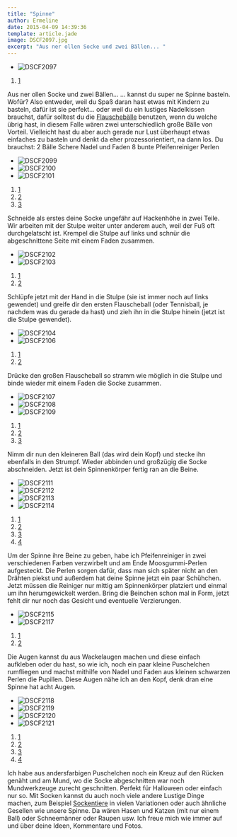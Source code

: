 ```yaml
---
title: "Spinne"
author: Ermeline
date: 2015-04-09 14:39:36
template: article.jade
image: DSCF2097.jpg
excerpt: "Aus ner ollen Socke und zwei Bällen... "
---
```


-   ![DSCF2097](DSCF2097.jpg)

1.  [1](#)

Aus ner ollen Socke und zwei Bällen... ... kannst du super ne Spinne
basteln. Wofür? Also entweder, weil du Spaß daran hast etwas mit Kindern
zu basteln, dafür ist sie perfekt... oder weil du ein lustiges
Nadelkissen brauchst, dafür solltest du die
[Flauschebälle](http://flauschiversum.de/2013/07/flauscheballchen/ "Flauschebällchen")
benutzen, wenn du welche übrig hast, in diesem Falle wären zwei
unterschiedlich große Bälle von Vorteil. Vielleicht hast du aber auch
gerade nur Lust überhaupt etwas einfaches zu basteln und denkt da eher
prozessorientiert, na dann los. Du brauchst: 2 Bälle Schere Nadel und
Faden 8 bunte Pfeifenreiniger Perlen

-   ![DSCF2099](DSCF2099.jpg)
-   ![DSCF2100](DSCF2100.jpg)
-   ![DSCF2101](DSCF2101.jpg)

1.  [1](#)
2.  [2](#)
3.  [3](#)

Schneide als erstes deine Socke ungefähr auf Hackenhöhe in zwei Teile.
Wir arbeiten mit der Stulpe weiter unter anderem auch, weil der Fuß oft
durchgelatscht ist. Krempel die Stulpe auf links und schnür die
abgeschnittene Seite mit einem Faden zusammen.

-   ![DSCF2102](DSCF2102.jpg)
-   ![DSCF2103](DSCF2103.jpg)

1.  [1](#)
2.  [2](#)

Schlüpfe jetzt mit der Hand in die Stulpe (sie ist immer noch auf links
gewendet) und greife dir den ersten Flauscheball (oder Tennisball, je
nachdem was du gerade da hast) und zieh ihn in die Stulpe hinein (jetzt
ist die Stulpe gewendet).

-   ![DSCF2104](DSCF2104.jpg)
-   ![DSCF2106](DSCF2106.jpg)

1.  [1](#)
2.  [2](#)

Drücke den großen Flauscheball so stramm wie möglich in die Stulpe und
binde wieder mit einem Faden die Socke zusammen.

-   ![DSCF2107](DSCF2107.jpg)
-   ![DSCF2108](DSCF2108.jpg)
-   ![DSCF2109](DSCF2109.jpg)

1.  [1](#)
2.  [2](#)
3.  [3](#)

Nimm dir nun den kleineren Ball (das wird dein Kopf) und stecke ihn
ebenfalls in den Strumpf. Wieder abbinden und großzügig die Socke
abschneiden. Jetzt ist dein Spinnenkörper fertig ran an die Beine.

-   ![DSCF2111](DSCF2111.jpg)
-   ![DSCF2112](DSCF2112.jpg)
-   ![DSCF2113](DSCF2113.jpg)
-   ![DSCF2114](DSCF2114.jpg)

1.  [1](#)
2.  [2](#)
3.  [3](#)
4.  [4](#)

Um der Spinne ihre Beine zu geben, habe ich Pfeifenreiniger in zwei
verschiedenen Farben verzwirbelt und am Ende Moosgummi-Perlen
aufgesteckt. Die Perlen sorgen dafür, dass man sich später nicht an den
Drähten piekst und außerdem hat deine Spinne jetzt ein paar Schühchen.
Jetzt müssen die Reiniger nur mittig am Spinnenkörper platziert und
einmal um ihn herumgewickelt werden. Bring die Beinchen schon mal in
Form, jetzt fehlt dir nur noch das Gesicht und eventuelle Verzierungen.

-   ![DSCF2115](DSCF2115.jpg)
-   ![DSCF2117](DSCF2117.jpg)

1.  [1](#)
2.  [2](#)

Die Augen kannst du aus Wackelaugen machen und diese einfach aufkleben
oder du hast, so wie ich, noch ein paar kleine Puschelchen rumfliegen
und machst mithilfe von Nadel und Faden aus kleinen schwarzen Perlen die
Pupillen. Diese Augen nähe ich an den Kopf, denk dran eine Spinne hat
acht Augen.

-   ![DSCF2118](DSCF2118.jpg)
-   ![DSCF2119](DSCF2119.jpg)
-   ![DSCF2120](DSCF2120.jpg)
-   ![DSCF2121](DSCF2121.jpg)

1.  [1](#)
2.  [2](#)
3.  [3](#)
4.  [4](#)

Ich habe aus andersfarbigen Puschelchen noch ein Kreuz auf den Rücken
genäht und am Mund, wo die Socke abgeschnitten war noch Mundwerkzeuge
zurecht geschnitten. Perfekt für Halloween oder einfach nur so. Mit
Socken kannst du auch noch viele andere Lustige Dinge machen, zum
Beispiel
[Sockentiere](http://flauschiversum.de/2014/11/sockenhase/ "Sockenhase")
in vielen Variationen oder auch ähnliche Gesellen wie unsere Spinne. Da
wären Hasen und Katzen (mit nur einem Ball) oder Schneemänner oder
Raupen usw. Ich freue mich wie immer auf und über deine Ideen,
Kommentare und Fotos.
